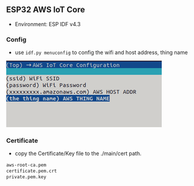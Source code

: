 ## ESP32 AWS IoT Core

- Environment: ESP IDF v4.3

### Config

- use `idf.py menuconfig` to config the wifi and host address, thing name

![config_01](./assets/config_01.jpg)

### Certificate 

- copy the Certificate/Key file to the ./main/cert path.

```
aws-root-ca.pem
certificate.pem.crt
private.pem.key
```
